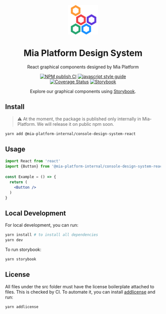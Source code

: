 <div align="center">

<a href=https://www.mia-platform.eu/>
<img alt="logo" src="./src/assets/mia-platform-logo.png" height="96">
</a>

# Mia Platform Design System

React graphical components designed by Mia Platform

[![NPM publish CI][action-status-svg]][github-action]
[![javascript style guide][standard-mia-svg]][standard-mia]  
[![Coverage Status][coverall-svg]][coverall-io]
[![Storybook][storybook-svg]][storybook]

Explore our graphical components using [Storybook][storybook].

</div>

## Install

> :warning: At the moment, the package is published only internally in Mia-Platform. We will release it on public npm soon.

```bash
yarn add @mia-platform-internal/console-design-system-react
```

## Usage

```jsx
import React from 'react'
import {Button} from '@mia-platform-internal/console-design-system-react'

const Example = () => {
  return (
    <Button />
  )
}
```

## Local Development

For local development, you can run:

```bash
yarn install # to install all dependencies
yarn dev
```

To run storybook:

```bash
yarn storybook
```

## License

All files under the src folder must have the license boilerplate attached to files. This is checked by CI.
To automate it, you can install [addlicense](https://github.com/google/addlicense) and run:

```sh
yarn addlicense
```

<!-- Links -->

[action-status-svg]: https://github.com/mia-platform/design-system/actions/workflows/test.yml/badge.svg
[github-action]: https://github.com/mia-platform/design-system/actions/workflows/test.yml
[standard-mia-svg]: https://img.shields.io/badge/code_style-standard--mia-orange.svg
[standard-mia]: https://github.com/mia-platform/eslint-config-mia
[coverall-svg]: https://coveralls.io/repos/github/mia-platform/design-system/badge.svg
[coverall-io]: https://coveralls.io/github/mia-platform/design-system
[storybook-svg]: https://img.shields.io/badge/graphical_components-Storybook-deeppink
[storybook]: https://mia-platform.github.io/design-system/
